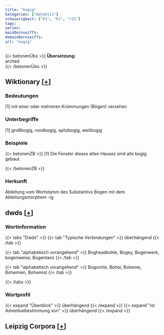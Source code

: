 ```yaml
---
title: "bogig"
kategorien: ["Adjektiv"]
schwierigkeit: ["k1", "h1", "r22"]
tags:
series:
mainDornseiffs:
domainDornseiffs:
url: "bogig"
---
```


{{< betonenÜbs >}}
**Übersetzung:**  
arched  
{{< /betonenÜbs >}}

## Wiktionary [[+](https://de.wiktionary.org/wiki/bogig)]

### Bedeutungen
[1] mit einer oder mehreren Krümmungen (Bögen) versehen  

### Unterbegriffe
[1] großbogig, rundbogig, spitzbogig, weitbogig  

### Beispiele
{{< betonenZB >}}
[1] Die Fenster dieses alten Hauses sind alle bogig gebaut.  

{{< /betonenZB >}}
### Herkunft
Ableitung vom Wortstamm des Substantivs Bogen mit dem Ableitungsmorphem -ig  



## dwds [[+](https://www.dwds.de/wb/bogig)]

### Wortinformation
{{< tabs "Dwds" >}}
{{< tab "Typische Verbindungen" >}}
überhängend
{{< /tab >}}

{{< tab "alphabetisch vorangehend" >}}
Bogheadkohle, Bogey, Bogenwerk, bogenweise, Bogentanz
{{< /tab >}}

{{< tab "alphabetisch vorangehend" >}}
Bogomile, Bohei, Boheme, Bohemien, Bohemist
{{< /tab >}}

{{< /tabs >}}

### Wortprofil
{{< expand "Überblick" >}} überhängend {{< /expand >}}
{{< expand "ist Adverbialbestimmung von" >}} überhängend {{< /expand >}}

## Leipzig Corpora [[+](https://corpora.uni-leipzig.de/en/res?word=bogig&corpusId=deu_newscrawl-public_2018)]

